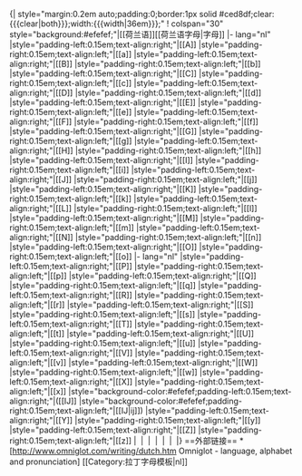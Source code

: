 {| style="margin:0.2em auto;padding:0;border:1px solid #ced8df;clear:{{{clear|both}}};width:{{{width|36em}}};"
! colspan="30" style="background:#efefef;"|[[荷兰语]][[荷兰语字母|字母]]
|- lang="nl"
|style="padding-left:0.15em;text-align:right;"|[[A]]
|style="padding-right:0.15em;text-align:left;"|[[a]]
|style="padding-left:0.15em;text-align:right;"|[[B]]
|style="padding-right:0.15em;text-align:left;"|[[b]]
|style="padding-left:0.15em;text-align:right;"|[[C]]
|style="padding-right:0.15em;text-align:left;"|[[c]]
|style="padding-left:0.15em;text-align:right;"|[[D]]
|style="padding-right:0.15em;text-align:left;"|[[d]]
|style="padding-left:0.15em;text-align:right;"|[[E]]
|style="padding-right:0.15em;text-align:left;"|[[e]]
|style="padding-left:0.15em;text-align:right;"|[[F]]
|style="padding-right:0.15em;text-align:left;"|[[f]]
|style="padding-left:0.15em;text-align:right;"|[[G]]
|style="padding-right:0.15em;text-align:left;"|[[g]]
|style="padding-left:0.15em;text-align:right;"|[[H]]
|style="padding-right:0.15em;text-align:left;"|[[h]]
|style="padding-left:0.15em;text-align:right;"|[[I]]
|style="padding-right:0.15em;text-align:left;"|[[i]]
|style="padding-left:0.15em;text-align:right;"|[[J]]
|style="padding-right:0.15em;text-align:left;"|[[j]]
|style="padding-left:0.15em;text-align:right;"|[[K]]
|style="padding-right:0.15em;text-align:left;"|[[k]]
|style="padding-left:0.15em;text-align:right;"|[[L]]
|style="padding-right:0.15em;text-align:left;"|[[l]]
|style="padding-left:0.15em;text-align:right;"|[[M]]
|style="padding-right:0.15em;text-align:left;"|[[m]]
|style="padding-left:0.15em;text-align:right;"|[[N]]
|style="padding-right:0.15em;text-align:left;"|[[n]]
|style="padding-left:0.15em;text-align:right;"|[[O]]
|style="padding-right:0.15em;text-align:left;"|[[o]]
|- lang="nl"
|style="padding-left:0.15em;text-align:right;"|[[P]]
|style="padding-right:0.15em;text-align:left;"|[[p]]
|style="padding-left:0.15em;text-align:right;"|[[Q]]
|style="padding-right:0.15em;text-align:left;"|[[q]]
|style="padding-left:0.15em;text-align:right;"|[[R]]
|style="padding-right:0.15em;text-align:left;"|[[r]]
|style="padding-left:0.15em;text-align:right;"|[[S]]
|style="padding-right:0.15em;text-align:left;"|[[s]]
|style="padding-left:0.15em;text-align:right;"|[[T]]
|style="padding-right:0.15em;text-align:left;"|[[t]]
|style="padding-left:0.15em;text-align:right;"|[[U]]
|style="padding-right:0.15em;text-align:left;"|[[u]]
|style="padding-left:0.15em;text-align:right;"|[[V]]
|style="padding-right:0.15em;text-align:left;"|[[v]]
|style="padding-left:0.15em;text-align:right;"|[[W]]
|style="padding-right:0.15em;text-align:left;"|[[w]]
|style="padding-left:0.15em;text-align:right;"|[[X]]
|style="padding-right:0.15em;text-align:left;"|[[x]]
|style="background-color:#efefef;padding-left:0.15em;text-align:right;"|([[IJ]]
|style="background-color:#efefef;padding-right:0.15em;text-align:left;"|[[IJ|ij]])
|style="padding-left:0.15em;text-align:right;"|[[Y]]
|style="padding-right:0.15em;text-align:left;"|[[y]]
|style="padding-left:0.15em;text-align:right;"|[[Z]]
|style="padding-right:0.15em;text-align:left;"|[[z]]
|&nbsp;
|&nbsp;
|&nbsp;
|&nbsp;
|&nbsp;
|&nbsp;
|}<noinclude>
==外部链接==
*[http://www.omniglot.com/writing/dutch.htm Omniglot - language, alphabet and pronunciation]
[[Category:拉丁字母模板|nl]]
</noinclude>